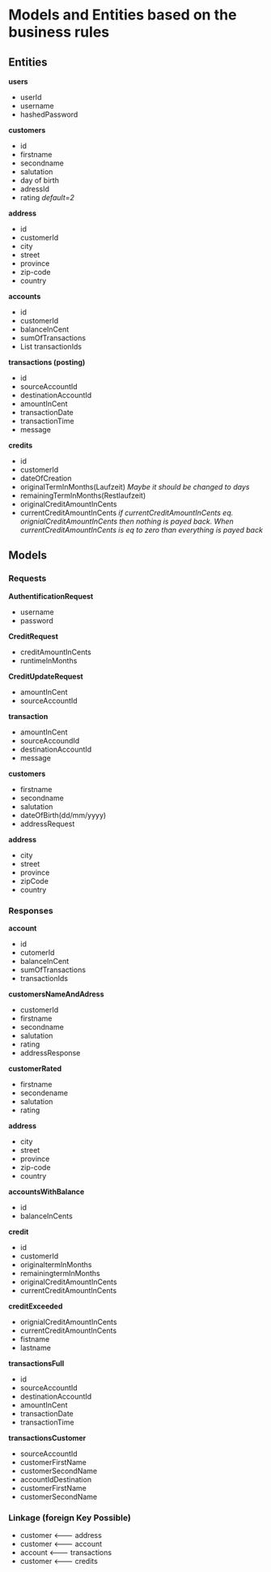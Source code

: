 # Models and Entities based on the business rules

## Entities

**users**
* userId
* username
* hashedPassword

**customers** 
* id
* firstname
* secondname
* salutation
* day of birth
* adressId
* rating *default=2*

**address**
* id
* customerId
* city
* street
* province
* zip-code
* country

**accounts**
* id
* customerId
* balanceInCent
* sumOfTransactions
* List<String> transactionIds

**transactions (posting)**
* id
* sourceAccountId
* destinationAccountId
* amountInCent
* transactionDate
* transactionTime
* message

**credits**
* id
* customerId
* dateOfCreation
* originalTermInMonths(Laufzeit) *Maybe it should be changed to days*
* remainingTermInMonths(Restlaufzeit)
* originalCreditAmountInCents
* currentCreditAmountInCents *if currentCreditAmountInCents eq. orignialCreditAmountInCents then nothing is payed back. When currentCreditAmountInCents is eq to zero than everything is payed back*


## Models 
### Requests

**AuthentificationRequest**
* username
* password

**CreditRequest**
* creditAmountInCents
* runtimeInMonths

**CreditUpdateRequest**
* amountInCent
* sourceAccountId


**transaction**
* amountInCent
* sourceAccoundId
* destinationAccountId
* message

**customers**
* firstname
* secondname
* salutation
* dateOfBirth(dd/mm/yyyy)
* addressRequest

**address**
* city 
* street
* province
* zipCode
* country


### Responses

**account**
* id
* cutomerId
* balanceInCent
* sumOfTransactions
* transactionIds


**customersNameAndAdress**
* customerId
* firstname
* secondname
* salutation
* rating
* addressResponse

**customerRated**
* firstname
* secondename
* salutation
* rating

**address**
* city
* street
* province
* zip-code
* country

**accountsWithBalance**
* id
* balanceInCents

**credit**
* id
* customerId
* originaltermInMonths
* remainingtermInMonths
* originalCreditAmountInCents
* currentCreditAmountInCents

**creditExceeded**
* orignialCreditAmountInCents
* currentCreditAmountInCents
* fistname
* lastname

**transactionsFull**
* id
* sourceAccountId
* destinationAccountId
* amountInCent
* transactionDate
* transactionTime

**transactionsCustomer**
* sourceAccountId
* customerFirstName
* customerSecondName
* accountIdDestination
* customerFirstName
* customerSecondName

### Linkage (foreign Key Possible)

* customer  <---  address 
* customer  <---  account
* account   <--- transactions
* customer  <---  credits

